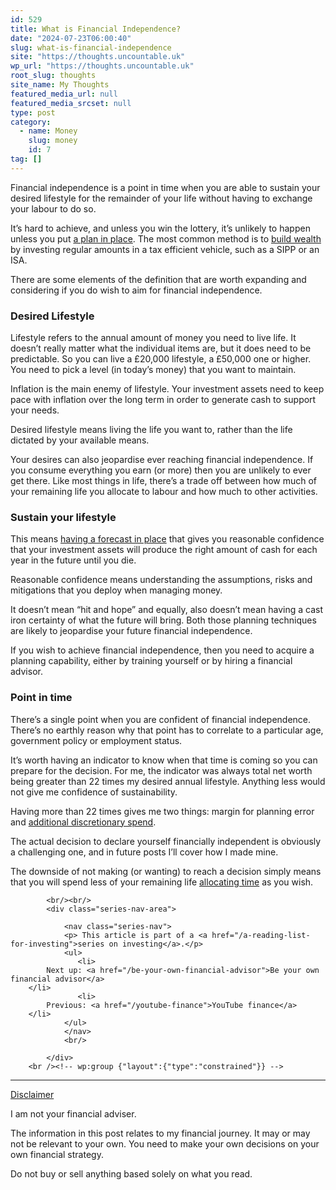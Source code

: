 ```yaml
---
id: 529
title: What is Financial Independence?
date: "2024-07-23T06:00:40"
slug: what-is-financial-independence
site: "https://thoughts.uncountable.uk"
wp_url: "https://thoughts.uncountable.uk"
root_slug: thoughts
site_name: My Thoughts
featured_media_url: null
featured_media_srcset: null
type: post
category:
  - name: Money
    slug: money
    id: 7
tag: []
---
```



<p>Financial independence is a point in time when you are able to sustain your desired lifestyle for the remainder of your life without having to exchange your labour to do so.</p>



<p>It&#8217;s hard to achieve, and unless you win the lottery, it&#8217;s unlikely to happen unless you put <a href="https://thoughts.uncountable.uk/a-60-year-strategy/" data-type="post" data-id="445">a plan in place</a>. The most common method is to <a href="https://thoughts.uncountable.uk/most-important-factors-for-accumulating-wealth/" data-type="post" data-id="228">build wealth</a> by investing regular amounts in a tax efficient vehicle, such as a SIPP or an ISA.</p>



<p>There are some elements of the definition that are worth expanding and considering if you do wish to aim for financial independence.</p>



<h3 class="wp-block-heading">Desired Lifestyle</h3>



<p>Lifestyle refers to the annual amount of money you need to live life. It doesn&#8217;t really matter what the individual items are, but it does need to be predictable. So you can live a £20,000 lifestyle, a £50,000 one or higher. You need to pick a level (in today&#8217;s money) that you want to maintain.</p>



<p>Inflation is the main enemy of lifestyle.  Your investment assets need to keep pace with inflation over the long term in order to generate cash to support your needs.</p>



<p>Desired lifestyle means living the life you want to, rather than the life dictated by your available means. </p>



<p>Your desires can also jeopardise ever reaching financial independence.  If you consume everything you earn (or more) then you are unlikely to ever get there.  Like most things in life, there&#8217;s a trade off between how much of your remaining life you allocate to labour and how much to other activities.</p>



<h3 class="wp-block-heading">Sustain your lifestyle</h3>



<p>This means <a href="https://thoughts.uncountable.uk/forecasting-investment-return/" data-type="post" data-id="289">having a forecast in place</a> that gives you reasonable confidence that your investment assets will produce the right amount of cash for each year in the future until you die.</p>



<p>Reasonable confidence means understanding the assumptions, risks and mitigations that you deploy when managing money.  </p>



<p>It doesn&#8217;t mean &#8220;hit and hope&#8221; and equally, also doesn&#8217;t mean having a cast iron certainty of what the future will bring.  Both those planning techniques are likely to jeopardise your future financial independence.</p>



<p>If you wish to achieve financial independence, then you need to acquire a planning capability, either by training yourself or by hiring a financial advisor.</p>



<h3 class="wp-block-heading">Point in time</h3>



<p>There&#8217;s a single point when you are confident of financial independence.  There&#8217;s no earthly reason why that point has to correlate to a particular age, government policy or employment status.</p>



<p>It&#8217;s worth having an indicator to know when that time is coming so you can prepare for the decision. For me, the indicator was always total net worth being greater than 22 times my desired annual lifestyle. Anything less would not give me confidence of sustainability.</p>



<p>Having more than 22 times gives me two things:  margin for planning error and <a href="https://thoughts.uncountable.uk/discretionary-vs-non-discretionary-spend/" data-type="post" data-id="512">additional discretionary spend</a>.</p>



<p>The actual decision to declare yourself financially independent is obviously a challenging one, and in future posts I&#8217;ll cover how I made mine.</p>



<p>The downside of not making (or wanting) to reach a decision simply means that you will spend less of your remaining life <a href="https://thoughts.uncountable.uk/allocating-time/" data-type="post" data-id="568">allocating time</a> as you wish.</p>

			<br/><br/>
			<div class="series-nav-area">
			   
				<nav class="series-nav">
				<p> This article is part of a <a href="/a-reading-list-for-investing">series on investing</a>.</p>
				<ul> 
				   <li>
		    Next up: <a href="/be-your-own-financial-advisor">Be your own financial advisor</a>
		</li>
				   <li>
		    Previous: <a href="/youtube-finance">YouTube finance</a>
		</li>
				</ul>
				</nav>
				<br/>
				
			</div>
		<br /><!-- wp:group {"layout":{"type":"constrained"}} -->
<div class="wp-block-group"><!-- wp:separator {"style":{"spacing":{"margin":{"top":"var:preset|spacing|40","bottom":"0"}}}} -->
<hr class="wp-block-separator has-alpha-channel-opacity" style="margin-top:var(--wp--preset--spacing--40);margin-bottom:0"/>
<!-- /wp:separator -->

<!-- wp:paragraph {"style":{"typography":{"textDecoration":"underline"}}} -->
<p style="text-decoration:underline">Disclaimer</p>
<!-- /wp:paragraph -->

<!-- wp:paragraph -->
<p>I am not your financial adviser.   </p>
<!-- /wp:paragraph -->

<!-- wp:paragraph -->
<p>The information in this post relates to my financial journey.  It may or may not be relevant to your own.  You need to make your own decisions on your own financial strategy.</p>
<!-- /wp:paragraph -->

<!-- wp:paragraph -->
<p>Do not buy or sell anything based solely on what you read.</p>
<!-- /wp:paragraph --></div>
<!-- /wp:group -->